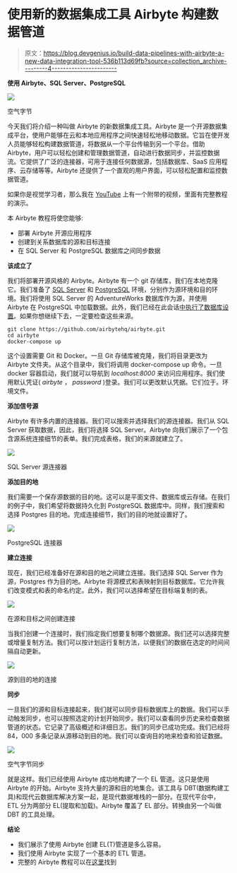 # 使用新的数据集成工具 Airbyte 构建数据管道

> 原文：<https://blog.devgenius.io/build-data-pipelines-with-airbyte-a-new-data-integration-tool-536b113d69fb?source=collection_archive---------4----------------------->

**使用 Airbyte、SQL Server、PostgreSQL**

![](img/2714f2639ba3b4e52cdfd1b9b15a6ba8.png)

空气字节

今天我们将介绍一种叫做 Airbyte 的新数据集成工具。Airbyte 是一个开源数据集成平台，使用户能够在云和本地应用程序之间快速轻松地移动数据。它旨在使开发人员能够轻松构建数据管道，将数据从一个平台传输到另一个平台。借助 Airbyte，用户可以轻松创建和管理数据管道，自动进行数据同步，并监控数据流。它提供了广泛的连接器，可用于连接任何数据源，包括数据库、SaaS 应用程序、云存储等等。Airbyte 还提供了一个直观的用户界面，可以轻松配置和监控数据管道。

如果你是视觉学习者，那么我在 [YouTube](https://www.youtube.com/watch?v=2FvMa7vaxDY) 上有一个附带的视频，里面有完整教程的演示。

本 Airbyte 教程将使您能够:

*   部署 Airbyte 开源应用程序
*   创建到关系数据库的源和目标连接
*   在 SQL Server 和 PostgreSQL 数据库之间同步数据

**该成立了**

我们将部署开源风格的 Airbyte。Airbyte 有一个 git 存储库，我们在本地克隆它。我们准备了 [SQL Server](https://www.youtube.com/watch?v=e5mvoKuV3xs) 和 [PostgreSQL](https://www.youtube.com/watch?v=fjYiWXHI7Mo) 环境，分别作为源环境和目的环境。我们将使用 SQL Server 的 AdventureWorks 数据库作为源，并使用 Airbyte 在 PostgreSQL 中加载数据。此外，我们已经在此会话[中执行了数据库设置](https://medium.com/dev-genius/how-to-build-an-etl-pipeline-with-python-1b78407c3875)。如果你想继续下去，一定要检查这些来源。

```
git clone https://github.com/airbytehq/airbyte.git
cd airbyte
docker-compose up
```

这个设置需要 Git 和 Docker。一旦 Git 存储库被克隆，我们将目录更改为 Airbyte 文件夹。从这个目录中，我们将调用 docker-compose up 命令。一旦 docker 容器启动，我们就可以导航到 *localhost:8000* 来访问应用程序。我们使用默认凭证( *airbyte* ， *password* )登录。我们可以更改默认凭据。它们位于。环境文件。

**添加信号源**

Airbyte 有许多内置的连接器。我们可以搜索并选择我们的源连接器。我们从 SQL Server 获取数据，因此，我们将选择 SQL Server。Airbyte 向我们展示了一个包含源系统连接细节的表单。我们完成表格，我们的来源就建立了。

![](img/97c007d7b8b218f4d0d1fefc960939ef.png)

SQL Server 源连接器

**添加目的地**

我们需要一个保存源数据的目的地。这可以是平面文件、数据库或云存储。在我们的例子中，我们希望将数据持久化到 PostgreSQL 数据库中。同样，我们搜索和选择 Postgres 目的地。完成连接细节，我们的目的地就设置好了。

![](img/5584baf8ca9535e1c44a05e4b5cc4f3d.png)

PostgreSQL 连接器

**建立连接**

现在，我们已经准备好在源和目的地之间建立连接。我们选择 SQL Server 作为源，Postgres 作为目的地。Airbyte 将源模式和表映射到目标数据库。它允许我们改变模式和表的命名约定。此外，我们可以选择希望在目标端复制的表。

![](img/3e0032a5437a4780b8e1f8c9444ef16f.png)

在源和目标之间创建连接

当我们创建一个连接时，我们指定我们想要复制哪个数据源。我们还可以选择完整或增量复制方法。我们可以按计划运行复制方法，以便我们的数据在选定的时间间隔自动更新。

![](img/28cc715c95d63db49db9af5bfcc2a00a.png)

源到目的地的连接

**同步**

一旦我们的源和目标连接起来，我们就可以同步目标数据库上的数据。我们可以手动触发同步，也可以按照选定的计划开始同步。我们可以查看同步历史来检查数据管道的状态。它记录了高级概述和详细日志。我们的同步已成功完成。我们已经将 84，000 多条记录从源移动到目的地。我们可以查询目的地来检查和验证数据。

![](img/087edeb5211b4603d50a44fef02ccb18.png)

空气字节同步

就是这样。我们已经使用 Airbyte 成功地构建了一个 EL 管道。这只是使用 Airbyte 的开始。Airbyte 支持大量的源和目的地集合。该工具与 DBT(数据构建工具)和现代云数据库解决方案一起，是现代数据堆栈的一部分。在现代平台中，ETL 分为两部分 EL(提取和加载)。Airbyte 覆盖了 EL 部分。转换由另一个叫做 DBT 的工具处理。

**结论**

*   我们展示了使用 Airbyte 创建 EL(T)管道是多么容易。
*   我们使用 Airbyte 实现了一个基本的 ETL 管道。
*   完整的 Airbyte 教程可以在[这里](https://www.youtube.com/watch?v=2FvMa7vaxDY)找到